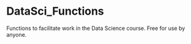 # DataSci_Functions
Functions to facilitate work in the Data Science course. Free for use by anyone.
